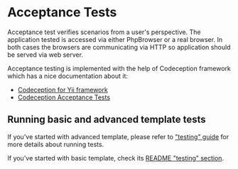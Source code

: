 Acceptance Tests
================

Acceptance test verifies scenarios from a user's perspective. The application tested is accessed via either PhpBrowser or
a real browser. In both cases the browsers are communicating via HTTP so application should be served via web server.

Acceptance testing is implemented with the help of Codeception framework which has a nice documentation about it:

- [Codeception for Yii framework](https://codeception.com/for/yii)
- [Codeception Acceptance Tests](https://codeception.com/docs/03-AcceptanceTests)

## Running basic and advanced template tests

If you've started with advanced template, please refer to ["testing" guide](https://github.com/yiisoft/yii2-app-advanced/blob/master/docs/guide/start-testing.md)
for more details about running tests.  

If you've started with basic template, check its [README "testing" section](https://github.com/yiisoft/yii2-app-basic/blob/master/README.md#testing).
